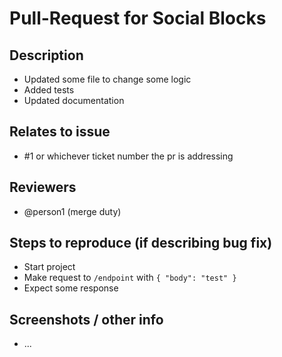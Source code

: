 # Pull-Request for Social Blocks

## Description

- Updated some file to change some logic
- Added tests
- Updated documentation

## Relates to issue

- #1 or whichever ticket number the pr is addressing

## Reviewers

- @person1 (merge duty)

## Steps to reproduce (if describing bug fix)

- Start project
- Make request to `/endpoint` with `{ "body": "test" }`
- Expect some response

## Screenshots / other info

- ...
